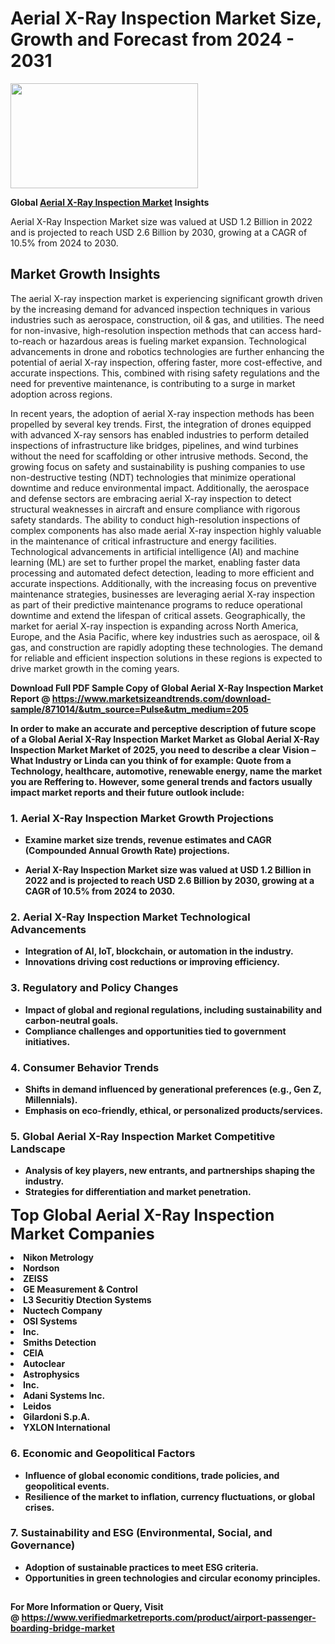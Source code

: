 <H1>Aerial X-Ray Inspection Market Size, Growth and Forecast from 2024 - 2031</H1><img class="aligncenter size-medium wp-image-584254" src="https://thirdeyenews.in/wp-content/uploads/2024/09/Global-Market-Research-300x168.jpeg" alt="" width="300" height="168" /><p><strong>Global&nbsp;<a href="https://www.marketsizeandtrends.com/download-sample/871014/&amp;utm_source=Pulse&amp;utm_medium=205">Aerial X-Ray Inspection Market</a> Insights</strong></p><p>Aerial X-Ray Inspection Market size was valued at USD 1.2 Billion in 2022 and is projected to reach USD 2.6 Billion by 2030, growing at a CAGR of 10.5% from 2024 to 2030.</p><p><h2>Market Growth Insights</h2> <p>The aerial X-ray inspection market is experiencing significant growth driven by the increasing demand for advanced inspection techniques in various industries such as aerospace, construction, oil & gas, and utilities. The need for non-invasive, high-resolution inspection methods that can access hard-to-reach or hazardous areas is fueling market expansion. Technological advancements in drone and robotics technologies are further enhancing the potential of aerial X-ray inspection, offering faster, more cost-effective, and accurate inspections. This, combined with rising safety regulations and the need for preventive maintenance, is contributing to a surge in market adoption across regions.</p> <p><strong></strong></p> <p>In recent years, the adoption of aerial X-ray inspection methods has been propelled by several key trends. First, the integration of drones equipped with advanced X-ray sensors has enabled industries to perform detailed inspections of infrastructure like bridges, pipelines, and wind turbines without the need for scaffolding or other intrusive methods. Second, the growing focus on safety and sustainability is pushing companies to use non-destructive testing (NDT) technologies that minimize operational downtime and reduce environmental impact. Additionally, the aerospace and defense sectors are embracing aerial X-ray inspection to detect structural weaknesses in aircraft and ensure compliance with rigorous safety standards. The ability to conduct high-resolution inspections of complex components has also made aerial X-ray inspection highly valuable in the maintenance of critical infrastructure and energy facilities. Technological advancements in artificial intelligence (AI) and machine learning (ML) are set to further propel the market, enabling faster data processing and automated defect detection, leading to more efficient and accurate inspections. Additionally, with the increasing focus on preventive maintenance strategies, businesses are leveraging aerial X-ray inspection as part of their predictive maintenance programs to reduce operational downtime and extend the lifespan of critical assets. Geographically, the market for aerial X-ray inspection is expanding across North America, Europe, and the Asia Pacific, where key industries such as aerospace, oil & gas, and construction are rapidly adopting these technologies. The demand for reliable and efficient inspection solutions in these regions is expected to drive market growth in the coming years. <p><strong></p><p><span class=""><strong>Download Full PDF Sample Copy of Global Aerial X-Ray Inspection Market Report</strong> @ <a href="https://www.marketsizeandtrends.com/download-sample/871014/&amp;utm_source=Pulse&amp;utm_medium=205" target="_blank">https://www.marketsizeandtrends.com/download-sample/871014/&amp;utm_source=Pulse&amp;utm_medium=205</a></span></p><p>In order to make an accurate and perceptive description of future scope of a Global&nbsp;Aerial X-Ray Inspection Market Market as Global&nbsp;Aerial X-Ray Inspection Market Market of 2025, you need to describe a clear Vision &ndash; What Industry or Linda can you think of for example: Quote from a Technology, healthcare, automotive, renewable energy, name the market you are Reffering to. However, some general trends and factors usually impact market reports and their future outlook include:</p><h3>1.&nbsp;<strong>Aerial X-Ray Inspection Market Growth Projections</strong></h3><ul><li>Examine market size trends, revenue estimates and CAGR (Compounded Annual Growth Rate) projections.</li><li><p>Aerial X-Ray Inspection Market size was valued at USD 1.2 Billion in 2022 and is projected to reach USD 2.6 Billion by 2030, growing at a CAGR of 10.5% from 2024 to 2030.</p></li></ul><h3>2.&nbsp;<strong>Aerial X-Ray Inspection Market Technological Advancements</strong></h3><ul><li>Integration of AI, IoT, blockchain, or automation in the industry.</li><li>Innovations driving cost reductions or improving efficiency.</li></ul><h3>3.&nbsp;<strong>Regulatory and Policy Changes</strong></h3><ul><li>Impact of global and regional regulations, including sustainability and carbon-neutral goals.</li><li>Compliance challenges and opportunities tied to government initiatives.</li></ul><h3>4.&nbsp;<strong>Consumer Behavior Trends</strong></h3><ul><li>Shifts in demand influenced by generational preferences (e.g., Gen Z, Millennials).</li><li>Emphasis on eco-friendly, ethical, or personalized products/services.</li></ul><h3>5.&nbsp;<strong>Global Aerial X-Ray Inspection Market Competitive Landscape</strong></h3><ul><li>Analysis of key players, new entrants, and partnerships shaping the industry.</li><li>Strategies for differentiation and market penetration.</li></ul><p data-pm-slice="1 1 []"><span style="color: inherit; font-family: inherit; font-size: 25px;">Top Global Aerial X-Ray Inspection Market Companies</span></p><div class="" data-test-id=""><p><li>Nikon Metrology</li><li> Nordson</li><li> ZEISS</li><li> GE Measurement & Control</li><li> L3 Securitiy Dtection Systems</li><li> Nuctech Company</li><li> OSI Systems</li><li> Inc.</li><li> Smiths Detection</li><li> CEIA</li><li> Autoclear</li><li> Astrophysics</li><li> Inc.</li><li> Adani Systems Inc.</li><li> Leidos</li><li> Gilardoni S.p.A.</li><li> YXLON International</li></p></div><h3>6.&nbsp;<strong>Economic and Geopolitical Factors</strong></h3><ul><li>Influence of global economic conditions, trade policies, and geopolitical events.</li><li>Resilience of the market to inflation, currency fluctuations, or global crises.</li></ul><h3>7.&nbsp;<strong>Sustainability and ESG (Environmental, Social, and Governance)</strong></h3><ul><li>Adoption of sustainable practices to meet ESG criteria.</li><li>Opportunities in green technologies and circular economy principles.</li></ul><h2><strong style="font-size: 14px;">For More Information or Query, Visit @&nbsp;</strong><a style="background-color: #ffffff; font-size: 14px;" href="https://www.marketsizeandtrends.com/report/aerial-x-ray-inspection-market/" target="_blank">https://www.verifiedmarketreports.com/product/airport-passenger-boarding-bridge-market</a></h2>

